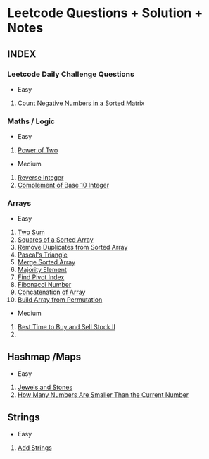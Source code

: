# Leetcode Questions + Solution + Notes

## INDEX
### Leetcode Daily Challenge Questions
- Easy
1. [Count Negative Numbers in a Sorted Matrix](https://github.com/smriti-sk/LeetCode/tree/main/Count%20Negative%20Numbers%20in%20a%20Sorted%20Matrix)

### Maths / Logic
- Easy
1. [Power of Two](https://github.com/smriti-sk/LeetCode/tree/main/Power%20of%20Two)

- Medium
1. [Reverse Integer](https://github.com/smriti-sk/LeetCode/tree/main/Reverse%20Integer)
2. [Complement of Base 10 Integer](https://github.com/smriti-sk/LeetCode/tree/main/Complement%20of%20Base%2010%20Integer)

### Arrays
- Easy

1. [Two Sum](https://github.com/smriti-sk/LeetCode/tree/main/two%20sum)
2. [Squares of a Sorted Array](https://github.com/smriti-sk/LeetCode/tree/main/Squares%20of%20a%20Sorted%20Array)
3. [Remove Duplicates from Sorted Array](https://github.com/smriti-sk/LeetCode/tree/main/Remove%20Duplicates%20from%20Sorted%20Array)
4. [Pascal's Triangle](https://github.com/smriti-sk/LeetCode/tree/main/Pascal's%20Triangle)
5. [Merge Sorted Array](https://github.com/smriti-sk/LeetCode/tree/main/Merge%20Sorted%20Array)
6. [Majority Element](https://github.com/smriti-sk/LeetCode/tree/main/Majority%20Element)
7. [Find Pivot Index](https://github.com/smriti-sk/LeetCode/tree/main/Find%20Pivot%20Index)
8. [Fibonacci Number](https://github.com/smriti-sk/LeetCode/tree/main/Fibonacci%20Number)
9. [Concatenation of Array](https://github.com/smriti-sk/LeetCode/tree/main/Concatenation%20of%20Array)
10. [Build Array from Permutation](https://github.com/smriti-sk/LeetCode/tree/main/Build%20Array%20from%20Permutation)

- Medium
1. [Best Time to Buy and Sell Stock II](https://github.com/smriti-sk/LeetCode/tree/main/Best%20Time%20to%20Buy%20and%20Sell%20Stock%20II)
2. []()

## Hashmap /Maps
- Easy
1. [Jewels and Stones](https://github.com/smriti-sk/LeetCode/tree/main/Jewels%20and%20Stones)
2. [How Many Numbers Are Smaller Than the Current Number](https://github.com/smriti-sk/LeetCode/tree/main/How%20Many%20Numbers%20Are%20Smaller%20Than%20the%20Current%20Number)

## Strings
- Easy
1. [Add Strings](https://github.com/smriti-sk/LeetCode/tree/main/Add%20Strings)